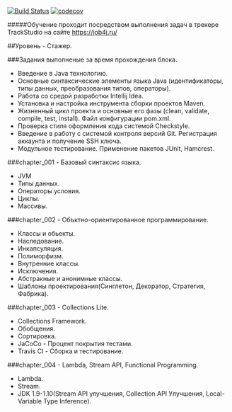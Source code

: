 ﻿[![Build Status](https://travis-ci.org/Slevkelebr/job4j.svg?branch=hotfix_3)](https://travis-ci.org/Slevkelebr/job4j)
[![codecov](https://codecov.io/gh/Slevkelebr/job4j/branch/hotfix_3/graph/badge.svg)](https://codecov.io/gh/Slevkelebr/job4j)

#####Обучение проходит посредством выполнения задач в трекере TrackStudio на сайте https://job4j.ru/

##Уровень - Стажер.

###Задания выполненые за время прохождения блока.

 - Введение в Java технологию.<br/>
 - Основные синтаксические элементы языка Java (идентификаторы, типы данных, преобразования типов, операторы).<br/>
 - Работа со средой разработки Intellij Idea.<br/>
 - Установка и настройка инструмента сборки проектов Maven.<br/>
 - Жизненный цикл проекта и основные его фазы (clean, validate, compile, test, install). Файл конфигурации pom.xml.<br/>
 - Проверка стиля оформления кода системой Checkstyle.<br/>
 - Введение в работу с системой контроля версий Git. Регистрация аккаунта и получение SSH ключа.<br/>
 - Модульное тестирование. Применение пакетов JUnit, Hamcrest.<br/>

###chapter_001 - Базовый синтаксис языка.

 - JVM<br/>
 - Типы данных.<br/>
 - Операторы условия.<br/>
 - Циклы.<br/>
 - Массивы.<br/>

###chapter_002 - Объктно-ориентированное программирование.

 - Классы и обьекты.<br/>
 - Наследование.<br/>
 - Инкапсуляция.<br/>
 - Полиморфизм.<br/>
 - Внутренние классы.<br/>
 - Исключения.<br/>
 - Абстракные и анонимные классы.<br/>
 - Шаблоны проектирования(Синглетон, Декоратор, Стратегия, Фабрика).<br/>

###chapter_003 - Collections Lite.

 - Collections Framework.<br/>
 - Обобщения.<br/>
 - Сортировка.<br/>
 - JaCoCo - Процент покрытия тестами.<br/>
 - Travis CI - Сборка и тестирование.<br/>

###chapter_004 - Lambda, Stream API, Functional Programming.

 - Lambda.<br/>
 - Stream.<br/>
 - JDK 1.9-1.10(Stream API улучшения, Collection API Улучшения, Local-Variable Type Inference).